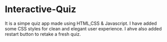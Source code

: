 # Interactive-Quiz

It is a simpe quiz app made using HTML,CSS & Javascript. I have added some CSS styles for clean and elegant user experience.
I ahve also added restart button to retake a fresh quiz.
